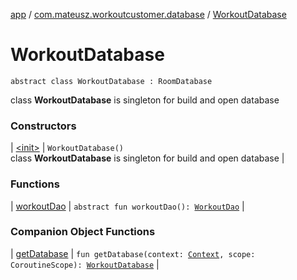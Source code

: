 [app](../../index.md) / [com.mateusz.workoutcustomer.database](../index.md) / [WorkoutDatabase](./index.md)

# WorkoutDatabase

`abstract class WorkoutDatabase : RoomDatabase`

class **WorkoutDatabase** is singleton for build and open database

### Constructors

| [&lt;init&gt;](-init-.md) | `WorkoutDatabase()`<br>class **WorkoutDatabase** is singleton for build and open database |

### Functions

| [workoutDao](workout-dao.md) | `abstract fun workoutDao(): `[`WorkoutDao`](../-workout-dao/index.md) |

### Companion Object Functions

| [getDatabase](get-database.md) | `fun getDatabase(context: `[`Context`](https://developer.android.com/reference/android/content/Context.html)`, scope: CoroutineScope): `[`WorkoutDatabase`](./index.md) |

